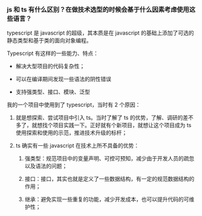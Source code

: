 ### js 和 ts 有什么区别？在做技术选型的时候会基于什么因素考虑使用这些语言？

typescript 是 javascript 的超级，其本质是在 javascript 的基础上添加了可选的静态类型和基于类的面向对象编程。

Typescript 有这样的一些能力、特点：

- 解决大型项目的代码复杂性；

- 可以在编译期间发现一些语法的阴性错误

- 支持强类型、接口、模块、泛型

我的一个项目中使用到了 typescript，当时有 2 个原因：

1. 就是想探索、尝试项目中引入 ts。当时了解了 ts 的优势，了解、调研的差不多了，就想找个项目实践一下。正好就有个新项目，就想让这个项目成为 ts 使用探索和使用的示范，推进技术升级的标杆；

2. ts 确实有一些 javascript 在技术上所不具备的优势：

   1. 强类型：规范项目中的变量声明、可控可预知，减少由于开发人员的疏忽以及语法的问题；

   2. 接口：接口，其实也就是定义了一些数据结构，有一定的规范数据结构的作用；

   3. 继承：避免实现一些重复的功能，减少开发成本，也可以提升代码的可维护性；

